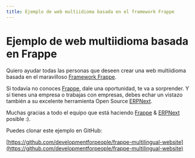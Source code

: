 ```yaml
---
title: Ejemplo de web multiidioma basada en el framework Frappe
---
```


# Ejemplo de web multiidioma basada en Frappe

Quiero ayudar todas las personas que deseen crear una web multiidioma basada en el maravilloso [Framework Frappe](https://frappeframework.com/).

Si todavía no conoces [Frappe](https://frappeframework.com/), dale una oportunidad, te va a sorprender. Y si tienes una empresa o trabajas con empresas, debes echar un vistazo también a su excelente herramienta Open Source [ERPNext](https://erpnext.com/).

Muchas gracias a todo el equipo que está haciendo [Frappe](https://frappeframework.com/) & [ERPNext](https://erpnext.com/) posible :).

Puedes clonar este ejemplo en GitHub:

[https://github.com/developmentforpeople/frappe-multilingual-website](https://github.com/developmentforpeople/frappe-multilingual-website)
